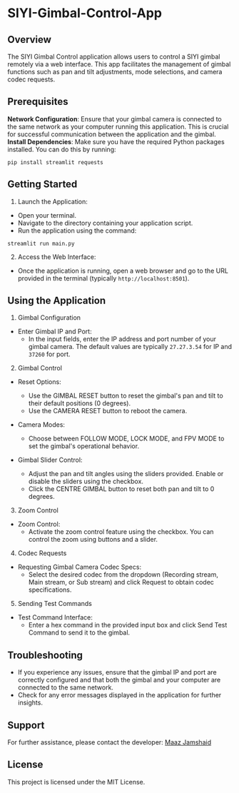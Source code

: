 # SIYI-Gimbal-Control-App

## Overview
The SIYI Gimbal Control application allows users to control a SIYI gimbal remotely via a web interface. This app facilitates the management of gimbal functions such as pan and tilt adjustments, mode selections, and camera codec requests.

## Prerequisites
**Network Configuration**: Ensure that your gimbal camera is connected to the same network as your computer running this application. This is crucial for successful communication between the application and the gimbal.
**Install Dependencies**: Make sure you have the required Python packages installed. You can do this by running:
```
pip install streamlit requests
```

## Getting Started
1. Launch the Application:
- Open your terminal.
- Navigate to the directory containing your application script.
- Run the application using the command:

```
streamlit run main.py
```
2. Access the Web Interface:
- Once the application is running, open a web browser and go to the URL provided in the terminal (typically `http://localhost:8501`).

## Using the Application
1. Gimbal Configuration
- Enter Gimbal IP and Port:
  - In the input fields, enter the IP address and port number of your gimbal camera. The default values are typically `27.27.3.54` for IP and `37260` for port.

2. Gimbal Control
- Reset Options:
  - Use the GIMBAL RESET button to reset the gimbal's pan and tilt to their default positions (0 degrees).
  - Use the CAMERA RESET button to reboot the camera.

- Camera Modes:
  - Choose between FOLLOW MODE, LOCK MODE, and FPV MODE to set the gimbal's operational behavior.

- Gimbal Slider Control:
  - Adjust the pan and tilt angles using the sliders provided. Enable or disable the sliders using the checkbox.
  - Click the CENTRE GIMBAL button to reset both pan and tilt to 0 degrees.
 
3. Zoom Control
- Zoom Control:
  - Activate the zoom control feature using the checkbox. You can control the zoom using buttons and a slider.

4. Codec Requests
- Requesting Gimbal Camera Codec Specs:
  - Select the desired codec from the dropdown (Recording stream, Main stream, or Sub stream) and click Request to obtain codec specifications.

5. Sending Test Commands
- Test Command Interface:
  - Enter a hex command in the provided input box and click Send Test Command to send it to the gimbal.

## Troubleshooting
- If you experience any issues, ensure that the gimbal IP and port are correctly configured and that both the gimbal and your computer are connected to the same network.
- Check for any error messages displayed in the application for further insights.

## Support
For further assistance, please contact the developer:
[Maaz Jamshaid](https://www.linkedin.com/in/maazjamshaid/?lipi=urn%3Ali%3Apage%3Ad_flagship3_feed%3B1h1SO1tYRpmlRJlv%2Bgi4eg%3D%3D)

## License
This project is licensed under the MIT License.
